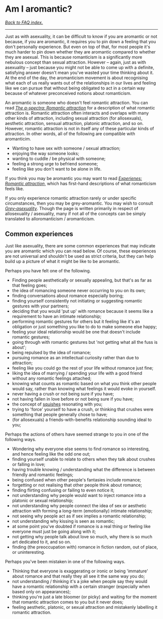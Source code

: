 # Am I aromantic?

[*Back to FAQ index.*](w/asexuality/faq)

---

Just as with asexuality, it can be difficult to know if you are aromantic or not because, if you are aromantic, it requires you to pin down a feeling that you don't personally experience. But even on top of that, for most people it's much harder to pin down whether they are aromantic compared to whether they are asexual. This is because romanticism is a significantly more nebulous concept than sexual attraction. However – again, just as with asexuality – just because you might not be able to come up with a definite, satisfying answer doesn't mean you've wasted your time thinking about it. At the end of the day, the aromanticism movement is about recognising what each of us really wants out of the relationships in our lives and feeling like we can pursue that without being obligated to act in a certain way because of whatever preconceived notions about romanticism.

An aromantic is someone who doesn't feel romantic attraction. You can read [*The a-spectra: Romantic attraction*](w/asexuality/the_spectra#wiki_romantic_attraction) for a description of what romantic attraction is. Romantic attraction often interacts and overlaps with many other kinds of attraction, including sexual attraction (for allosexuals), aesthetic attraction, sensual attraction, platonic attraction, and so on. However, romantic attraction is not in itself any of these particular kinds of attraction. In other words, all of the following are compatible with aromanticim.

* Wanting to have sex with someone / sexual attraction;
* enjoying the way someone looks;
* wanting to cuddle / be physical with someone;
* feeling a strong urge to befriend someone;
* feeling like you don't want to be alone in life.

If you think you may be aromantic you may want to read [*Experienes: Romantic attraction*](w/asexuality/experiences#wiki_romantic_attraction), which has first-hand descriptions of what romanticism feels like.

If you only experience romantic attraction rarely or under specific circumstances, then you may be grey-aromantic. You may wish to consult [*Grey-asexuality*](w/asexuality/grey-asexuality). Though the page is written primarily in respect of allosexuality / asexuality, many if not all of the concepts can be simply translated to alloromanticism / aromanticism.

## Common experiences

Just like asexuality, there are some common experiences that may indicate you are aromantic which you can read below. Of course, these experiences are not universal and shouldn't be used as strict criteria, but they can help build up a picture of what it might be like to be aromantic.

Perhaps you have felt one of the following.

* Finding people aesthetically or sexually appealing, but that's as far as that feeling goes;
* the idea of romancing someone never occurring to you on its own;
* finding conversations about romance especially boring;
* finding yourself consistently not initiating or suggesting romantic gestures with your partners;
* deciding that you would 'put up' with romance because it seems like a requirement to have an intimate relationship;
* performing romantic gestures for others but it feeling like it's an obligation or just something you like to do to make someone else happy;
* feeling your ideal relationship would be one that doesn't include romantic gestures;
* going through with romantic gestures but 'not getting what all the fuss is about';
* being repulsed by the idea of romance;
* pursuing romance as an intellectual curiosity rather than due to attraction;
* feeling like you could go the rest of your life without romance just fine;
* liking the idea of marrying / spending your life with a good friend without any romantic feelings attached;
* knowing what counts as romantic based on what you think other people would say, rather than knowing what feelings it would evoke in yourself.
* never having a crush or not being sure if you have;
* not having fallen in love before or not being sure if you have;
* the concept of [squishes](w/asexuality/the_spectra#wiki_squishes) resonating with you;
* trying to 'force' yourself to have a crush, or thinking that crushes were something that people generally chose to have;
* (for allosexuals) a friends-with-benefits relationship sounding ideal to you;


Perhaps the actions of others have seemed strange to you in one of the following ways.

* Wondering why everyone else seems to find romance so interesting, and hence feeling like the odd one out;
* finding yourself unable to relate to others when they talk about crushes or falling in love;
* having trouble knowing / understanding what the difference is between friendly and romantic feelings;
* being confused when other people's fantasies include romance;
* forgetting or not realising that other people think about romance;
* finding flirting confusing or failing to even notice it;
* not understanding why people would want to inject romance into a platonic or sexual relationship;
* not understanding why people connect the idea of sex or aesthetic attraction with forming a long-term (emotionally) intimate relationship;
* not seeing why people act as if sex implies a romantic relationship;
* not understanding why kissing is seen as romantic;
* at some point you've doubted if romance is a real thing or feeling like everyone must just be going along with it;
* not getting why people talk about love so much, why there is so much art dedicated to it, and so on.
* finding (the preoccupation with) romance in fiction random, out of place, or uninteresting.

Perhaps you've been mistaken in one of the following ways.

* Thinking that everyone is exaggerating or ironic or being 'immature' about romance and that really they all see it the same way you do;
* not understanding / thinking it's a joke when people say they would have a romantic relationship with a certain stranger (especially when based only on appearances);
* thinking you're just a late bloomer (or picky) and waiting for the moment that romantic attraction comes to you but it never does;
* feeling aesthetic, platonic, or sexual attraction and mistakenly labelling it romantic attraction.